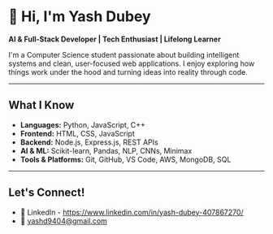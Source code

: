 # 👋 Hi, I'm Yash Dubey

 **AI & Full-Stack Developer | Tech Enthusiast | Lifelong Learner**

I'm a Computer Science student passionate about building intelligent systems and clean, user-focused web applications. I enjoy exploring how things work under the hood and turning ideas into reality through code.

---

##  What I Know

- **Languages:** Python, JavaScript, C++
- **Frontend:** HTML, CSS, JavaScript
- **Backend:** Node.js, Express.js, REST APIs
- **AI & ML:** Scikit-learn, Pandas, NLP, CNNs, Minimax
- **Tools & Platforms:** Git, GitHub, VS Code, AWS, MongoDB, SQL

---

##  Let's Connect!

- 🔗 LinkedIn - https://www.linkedin.com/in/yash-dubey-407867270/
- 📧 yashd9404@gmail.com
